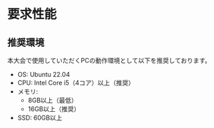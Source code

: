 # 要求性能

## 推奨環境

本大会で使用していただくPCの動作環境として以下を推奨しております。

- OS: Ubuntu 22.04
- CPU: Intel Core i5（4コア）以上（推奨）
- メモリ:
  - 8GB以上（最低）
  - 16GB以上（推奨）
- SSD: 60GB以上
